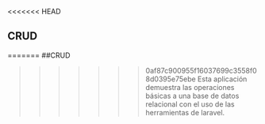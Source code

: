 <<<<<<< HEAD
## CRUD
=======
##CRUD
>>>>>>> 0af87c900955f16037699c3558f08d0395e75ebe
Esta aplicación demuestra las operaciones básicas a una base de datos relacional con el uso de las herramientas de laravel.
